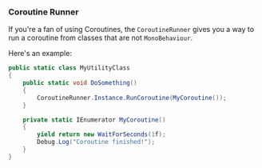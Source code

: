 ### Coroutine Runner
If you're a fan of using Coroutines, the `CoroutineRunner` gives you a way to run a coroutine from classes that are not `MonoBehaviour`.

Here's an example:

```csharp
public static class MyUtilityClass
{
	public static void DoSomething()
	{
		CoroutineRunner.Instance.RunCoroutine(MyCoroutine());
	}

	private static IEnumerator MyCoroutine()
	{
		yield return new WaitForSeconds(1f);
		Debug.Log("Coroutine finished!");
	}
}
```
